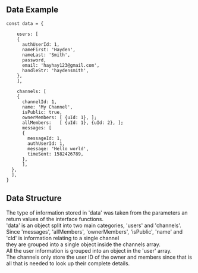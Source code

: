 

## **Data Example**

```
const data = {
   
    users: [
    {
      authUserId: 1,
      nameFirst: 'Hayden',
      nameLast: 'Smith',
      password,
      email: 'hayhay123@gmail.com',
      handleStr: 'haydensmith',
    },
    ],

    channels: [
    {
      channelId: 1,
      name: 'My Channel',
      isPublic: true,
      ownerMembers: [ {uId: 1}, ];
      allMembers:   [ {uId: 1}, {uId: 2}, ];
      messages: [
      {
        messageId: 1,
        authUserId: 1,
        message: 'Hello world',
        timeSent: 1582426789,
      },
      ],
  },
  ],
}
```


## **Data Structure**
The type of information stored in 'data' was taken from the parameters an return values of the interface functions.\
'data' is an object split into two main categories, 'users' and 'channels'.\
Since 'messages', 'allMembers', 'ownerMembers', 'isPublic', 'name' and 'cId' is information relating to a single channel\
they are grouped into a single object inside the channels array.\
All the user information is grouped into an object in the 'user' array.\
The channels only store the user ID of the owner and
members since that is all that is needed to look up their complete details.



